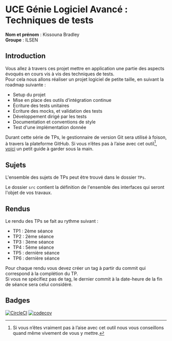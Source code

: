 # UCE Génie Logiciel Avancé : Techniques de tests

**Nom et prénom** : Kissouna Bradley  
**Groupe** : ILSEN

## Introduction

Vous allez à travers ces projet mettre en application une partie des aspects évoqués en cours vis à vis des techniques de tests.  
Pour cela nous allons réaliser un projet logiciel de petite taille, en suivant la roadmap suivante : 
- Setup du projet
- Mise en place des outils d’intégration continue
- Écriture des tests unitaires
- Écriture des mocks, et validation des tests
- Développement dirigé par les tests
- Documentation et conventions de style
- Test d'une implémentation donnée

Durant cette série de TPs, le gestionnaire de version Git sera utilisé à foison, à travers la plateforme GitHub. Si vous n’êtes pas à l’aise avec cet outil[^1], [voici](http://rogerdudler.github.io/git-guide/) un petit guide à garder sous la main.

## Sujets

L'ensemble des sujets de TPs peut être trouvé dans le dossier `TPs`.

Le dossier `src` contient la définition de l'ensemble des interfaces qui seront l'objet de vos travaux.

## Rendus

Le rendu des TPs se fait au rythme suivant :

- TP1 : 2ème séance
- TP2 : 2ème séance
- TP3 : 3ème séance
- TP4 : 5ème séance
- TP5 : dernière séance
- TP6 : dernière séance

Pour chaque rendu vous devez créer un tag à partir du commit qui correspond à la complétion du TP.  
Si vous ne spécifiez pas de tag, le dernier commit à la date-heure de la fin de séance sera celui considéré.

[^1]: Si vous n’êtes vraiment pas à l’aise avec cet outil nous vous conseillons quand même vivement de vous y mettre.

## Badges

[![CircleCI](https://dl.circleci.com/status-badge/img/gh/BradleyKissouna/ceri-m1-techniques-de-test/tree/develop.svg?style=svg)](https://dl.circleci.com/status-badge/redirect/gh/BradleyKissouna/ceri-m1-techniques-de-test/tree/develop) 
[![codecov](https://codecov.io/gh/BradleyKissouna/ceri-m1-techniques-de-test/branch/develop/graph/badge.svg?token=QMX0WKC3RF)](https://codecov.io/gh/BradleyKissouna/ceri-m1-techniques-de-test)
